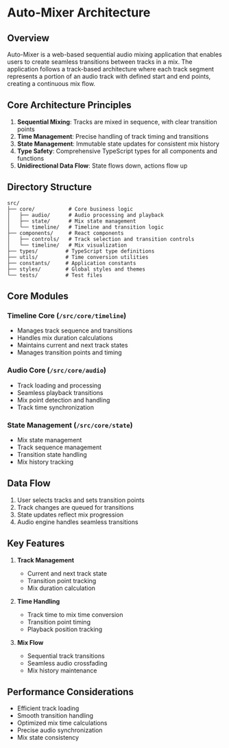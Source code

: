 # Auto-Mixer Architecture

## Overview
Auto-Mixer is a web-based sequential audio mixing application that enables users to create seamless transitions between tracks in a mix. The application follows a track-based architecture where each track segment represents a portion of an audio track with defined start and end points, creating a continuous mix flow.

## Core Architecture Principles
1. **Sequential Mixing**: Tracks are mixed in sequence, with clear transition points
2. **Time Management**: Precise handling of track timing and transitions
3. **State Management**: Immutable state updates for consistent mix history
4. **Type Safety**: Comprehensive TypeScript types for all components and functions
5. **Unidirectional Data Flow**: State flows down, actions flow up

## Directory Structure
```
src/
├── core/           # Core business logic
│   ├── audio/      # Audio processing and playback
│   ├── state/      # Mix state management
│   └── timeline/   # Timeline and transition logic
├── components/     # React components
│   ├── controls/   # Track selection and transition controls
│   └── timeline/   # Mix visualization
├── types/         # TypeScript type definitions
├── utils/         # Time conversion utilities
├── constants/     # Application constants
├── styles/        # Global styles and themes
└── tests/         # Test files
```

## Core Modules

### Timeline Core (`/src/core/timeline`)
- Manages track sequence and transitions
- Handles mix duration calculations
- Maintains current and next track states
- Manages transition points and timing

### Audio Core (`/src/core/audio`)
- Track loading and processing
- Seamless playback transitions
- Mix point detection and handling
- Track time synchronization

### State Management (`/src/core/state`)
- Mix state management
- Track sequence management
- Transition state handling
- Mix history tracking

## Data Flow
1. User selects tracks and sets transition points
2. Track changes are queued for transitions
3. State updates reflect mix progression
4. Audio engine handles seamless transitions

## Key Features
1. **Track Management**
   - Current and next track state
   - Transition point tracking
   - Mix duration calculation

2. **Time Handling**
   - Track time to mix time conversion
   - Transition point timing
   - Playback position tracking

3. **Mix Flow**
   - Sequential track transitions
   - Seamless audio crossfading
   - Mix history maintenance

## Performance Considerations
- Efficient track loading
- Smooth transition handling
- Optimized mix time calculations
- Precise audio synchronization
- Mix state consistency
